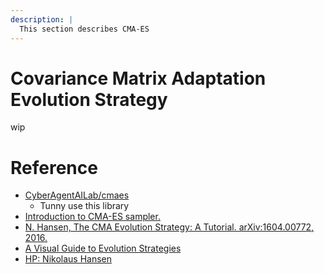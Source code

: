 ```yaml
---
description: |
  This section describes CMA-ES
---
```


# Covariance Matrix Adaptation Evolution Strategy

wip

# Reference

- [CyberAgentAILab/cmaes](https://github.com/CyberAgentAILab/cmaes)
  - Tunny use this library
- [Introduction to CMA-ES sampler.](https://medium.com/optuna/introduction-to-cma-es-sampler-ee68194c8f88)
- [N. Hansen, The CMA Evolution Strategy: A Tutorial. arXiv:1604.00772, 2016.](https://arxiv.org/abs/1604.00772)
- [A Visual Guide to Evolution Strategies](https://blog.otoro.net/2017/10/29/visual-evolution-strategies/)
- [HP: Nikolaus Hansen](http://www.cmap.polytechnique.fr/~nikolaus.hansen/)
